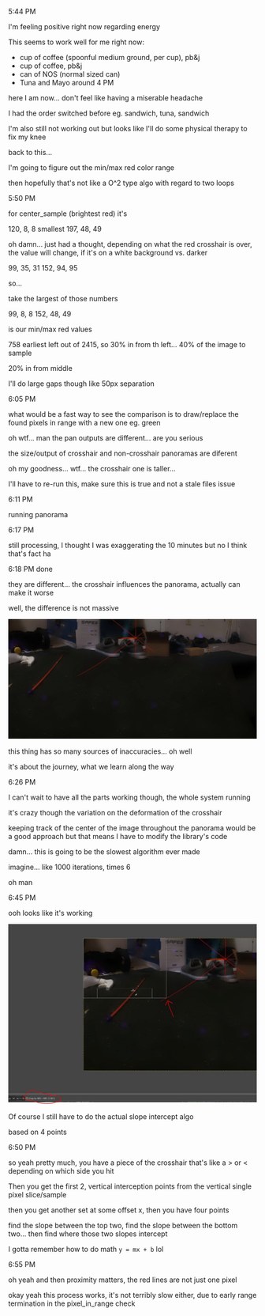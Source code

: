 5:44 PM

I'm feeling positive right now regarding energy

This seems to work well for me right now:

- cup of coffee (spoonful medium ground, per cup), pb&j
- cup of coffee, pb&j
- can of NOS (normal sized can)
- Tuna and Mayo around 4 PM

here I am now... don't feel like having a miserable headache

I had the order switched before eg. sandwich, tuna, sandwich

I'm also still not working out but looks like I'll do some physical therapy to fix my knee

back to this...

I'm going to figure out the min/max red color range

then hopefully that's not like a O^2 type algo with regard to two loops

5:50 PM

for center_sample (brightest red) it's

120, 8, 8 smallest
197, 48, 49

oh damn... just had a thought, depending on what the red crosshair is over, the value will change, if it's on a white background vs. darker

99, 35, 31
152, 94, 95

so...

take the largest of those numbers

99, 8, 8
152, 48, 49

is our min/max red values

758 earliest left out of 2415, so 30% in from th left... 40% of the image to sample

20% in from middle

I'll do large gaps though like 50px separation

6:05 PM

what would be a fast way to see the comparison is to draw/replace the found pixels in range with a new one eg. green

oh wtf... man the pan outputs are different... are you serious

the size/output of crosshair and non-crosshair panoramas are diferent

oh my goodness... wtf... the crosshair one is taller...

I'll have to re-run this, make sure this is true and not a stale files issue

6:11 PM

running panorama

6:17 PM

still processing, I thought I was exaggerating the 10 minutes but no I think that's fact ha

6:18 PM done

they are different... the crosshair influences the panorama, actually can make it worse

well, the difference is not massive

<img src="../../images/crosshair-diff.gif"/>

this thing has so many sources of inaccuracies... oh well

it's about the journey, what we learn along the way

6:26 PM

I can't wait to have all the parts working though, the whole system running

it's crazy though the variation on the deformation of the crosshair

keeping track of the center of the image throughout the panorama would be a good approach but that means I have to modify the library's code

damn... this is going to be the slowest algorithm ever made

imagine... like 1000 iterations, times 6

oh man

6:45 PM

ooh looks like it's working

<img src="../../images/working.JPG"/>

Of course I still have to do the actual slope intercept algo

based on 4 points

6:50 PM

so yeah pretty much, you have a piece of the crosshair that's like a > or < depending on which side you hit

Then you get the first 2, vertical interception points from the vertical single pixel slice/sample

then you get another set at some offset x, then you have four points

find the slope between the top two, find the slope between the bottom two... then find where those two slopes intercept

I gotta remember how to do math `y = mx + b` lol

6:55 PM

oh yeah and then proximity matters, the red lines are not just one pixel

okay yeah this process works, it's not terribly slow either, due to early range termination in the pixel_in_range check


